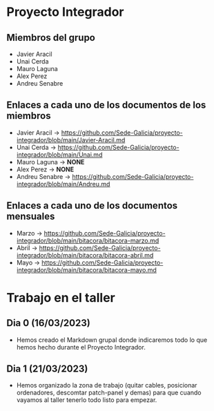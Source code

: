 # Proyecto Integrador

## Miembros del grupo
- Javier Aracil
- Unai Cerda
- Mauro Laguna
- Alex Perez
- Andreu Senabre

## Enlaces a cada uno de los documentos de los miembros
- Javier Aracil → https://github.com/Sede-Galicia/proyecto-integrador/blob/main/Javier-Aracil.md
- Unai Cerda → https://github.com/Sede-Galicia/proyecto-integrador/blob/main/Unai.md
- Mauro Laguna → **NONE**
- Alex Perez → **NONE**
- Andreu Senabre → https://github.com/Sede-Galicia/proyecto-integrador/blob/main/Andreu.md

## Enlaces a cada uno de los documentos mensuales
- Marzo → https://github.com/Sede-Galicia/proyecto-integrador/blob/main/bitacora/bitacora-marzo.md
- Abril → https://github.com/Sede-Galicia/proyecto-integrador/blob/main/bitacora/bitacora-abril.md
- Mayo → https://github.com/Sede-Galicia/proyecto-integrador/blob/main/bitacora/bitacora-mayo.md

# Trabajo en el taller

## Dia 0 (16/03/2023)
- Hemos creado el Markdown grupal donde indicaremos todo lo que hemos hecho durante el Proyecto Integrador.

## Dia 1 (21/03/2023)
- Hemos organizado la zona de trabajo (quitar cables, posicionar ordenadores, descomtar patch-panel y demas) para que cuando vayamos al taller tenerlo todo listo para empezar.
